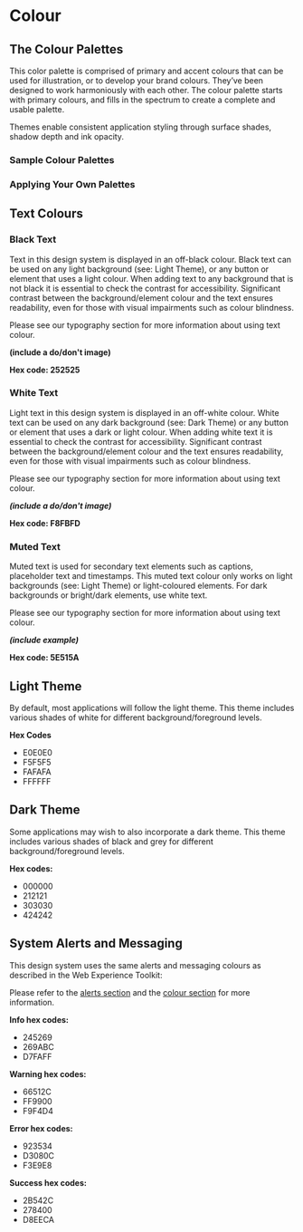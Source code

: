 # Colour

## The Colour Palettes

This color palette is comprised of primary and accent colours that can be used for illustration, or to develop your brand colours. They’ve been designed to work harmoniously with each other. The colour palette starts with primary colours, and fills in the spectrum to create a complete and usable palette.

Themes enable consistent application styling through surface shades, shadow depth and ink opacity.

### Sample Colour Palettes

### Applying Your Own Palettes

## Text Colours

### Black Text

Text in this design system is displayed in an off-black colour. Black text can be used on any light background \(see: Light Theme\), or any button or element that uses a light colour. When adding text to any background that is not black it is essential to check the contrast for accessibility. Significant contrast between the background/element colour and the text ensures readability, even for those with visual impairments such as colour blindness.

Please see our typography section for more information about using text colour.

**\(include a do/don't image\)**

**Hex code: 252525**

### White Text

Light text in this design system is displayed in an off-white colour. White text can be used on any dark background \(see: Dark Theme\) or any button or element that uses a dark or light colour. When adding white text it is essential to check the contrast for accessibility. Significant contrast between the background/element colour and the text ensures readability, even for those with visual impairments such as colour blindness.

Please see our typography section for more information about using text colour.

_**\(include a do/don't image\)**_

**Hex code: F8FBFD**

### Muted Text

Muted text is used for secondary text elements such as captions, placeholder text and timestamps. This muted text colour only works on light backgrounds \(see: Light Theme\) or light-coloured elements. For dark backgrounds or bright/dark elements, use white text.

Please see our typography section for more information about using text colour.

_**\(include example\)**_

**Hex code: 5E515A**

## Light Theme

By default, most applications will follow the light theme. This theme includes various shades of white for different background/foreground levels. 

**Hex Codes**

* E0E0E0
* F5F5F5
* FAFAFA
* FFFFFF 

## Dark Theme

Some applications may wish to also incorporate a dark theme. This theme includes various shades of black and grey for different  background/foreground levels. 

**Hex codes:**

* 000000
* 212121
* 303030
* 424242

## System Alerts and Messaging

This design system uses the same alerts and messaging colours as described in the Web Experience Toolkit:

Please refer to the [alerts section](http://wet-boew.github.io/wet-boew-styleguide/v4/design/alerts-en.html) and the [colour section](http://wet-boew.github.io/wet-boew-styleguide/v4/design/colour-en.html) for more information.

**Info hex codes:**

* 245269
* 269ABC
* D7FAFF

**Warning hex codes:**

* 66512C
* FF9900
* F9F4D4

**Error hex codes:**

* 923534
* D3080C
* F3E9E8

**Success hex codes:**

* 2B542C
* 278400
* D8EECA

## 



